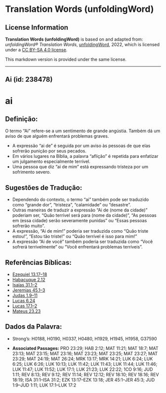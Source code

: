 # Translation Words (unfoldingWord)

## License Information

**Translation Words (unfoldingWord)** is based on and adapted from: _unfoldingWord® Translation Words_, [unfoldingWord](https://unfoldingword.org/utw), 2022, which is licensed under a [CC BY-SA 4.0 license](https://creativecommons.org/licenses/by-sa/4.0/legalcode.en).

This markdown version is provided under the same license.



--------------------------------

## Ai (id: 238478)

ai
==

Definição:
----------

O termo “Ai” refere\-se a um sentimento de grande angústia. Também dá um aviso de que alguém enfrentará problemas graves.

* A expressão “ai de” é seguida por um aviso às pessoas de que elas sofrerão punição por seus pecados.
* Em vários lugares na Bíblia, a palavra “aflição” é repetida para enfatizar um julgamento especialmente terrível.
* Uma pessoa que diz “ai de mim” está expressando tristeza por um sofrimento severo.

Sugestões de Tradução:
----------------------

* Dependendo do contexto, o termo “ai” também pode ser traduzido como “grande dor”, “tristeza”, “calamidade” ou “desastre”.
* Outras maneiras de traduzir a expressão “Ai de (nome da cidade)” poderiam ser, “Quão terrível será para (nome da cidade)”, “As pessoas em (essa cidade) serão severamente punidas” ou “Essas pessoas sofrerão muito”.
* A expressão, “Ai de mim!” poderia ser traduzida como “Quão triste estou!”, “Estou tão triste!” ou “Quão terrível é isso para mim!”
* A expressão “Ai de você” também poderia ser traduzida como “Você sofrerá terrivelmente” ou “Você enfrentará problemas terríveis”.

Referências Bíblicas:
---------------------

* [Ezequiel 13\.17–18](https://ref.ly/Ezek13:17-Ezek13:18)
* [Habacuque 2\.12](https://ref.ly/Hab2:12)
* [Isaías 31\.1–2](https://ref.ly/Isa31:1-Isa31:2)
* [Jeremias 45\.1–3](https://ref.ly/Jer45:1-Jer45:3)
* [Judas 1\.9–11](https://ref.ly/Jude1:9-Jude1:11)
* [Lucas 6\.24](https://ref.ly/Luke6:24)
* [Lucas 17\.1–2](https://ref.ly/Luke17:1-Luke17:2)
* [Mateus 23\.23](https://ref.ly/Matt23:23)

Dados da Palavra:
-----------------

* Strong’s: H0188, H0190, H0337, H0480, H1929, H1945, H1958, G37590

* **Associated Passages:** PRO 23:29; HAB 2:12; MAT 11:21; MAT 18:7; MAT 23:13; MAT 23:15; MAT 23:16; MAT 23:23; MAT 23:25; MAT 23:27; MAT 23:29; MAT 24:19; MAT 26:24; MRK 13:17; MRK 14:21; LUK 6:24; LUK 6:25; LUK 6:26; LUK 10:13; LUK 11:42; LUK 11:43; LUK 11:44; LUK 11:46; LUK 11:47; LUK 11:52; LUK 17:1; LUK 21:23; LUK 22:22; 1CO 9:16; JUD 1:11; REV 8:13; REV 9:12; REV 11:14; REV 12:12; REV 18:10; REV 18:16; REV 18:19; ISA 31:1–ISA 31:2; EZK 13:17–EZK 13:18; JER 45:1–JER 45:3; JUD 1:9–JUD 1:11; LUK 17:1–LUK 17:2

